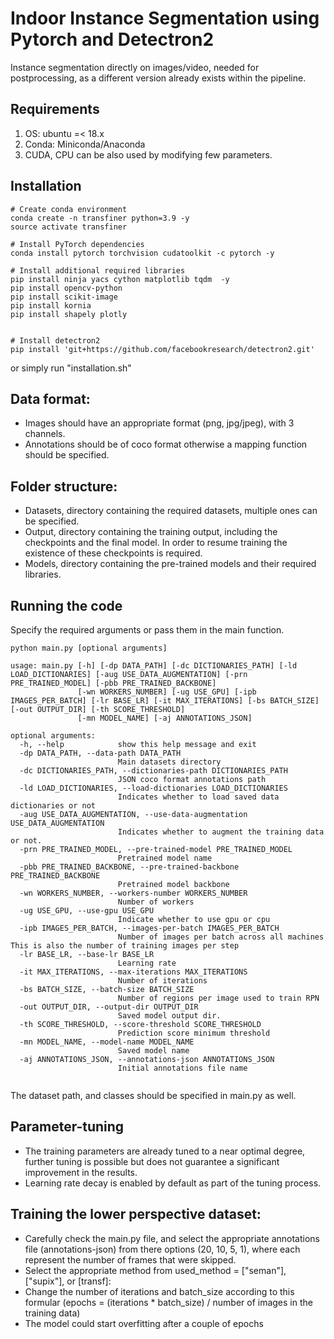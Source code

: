 # Indoor Instance Segmentation using Pytorch and Detectron2 
 Instance segmentation directly on images/video, needed for postprocessing, as a different version already exists within the pipeline.

## Requirements
1) OS: ubuntu =< 18.x 
2) Conda: Miniconda/Anaconda
3) CUDA, CPU can be also used by modifying few parameters.

## Installation
``` commandline
# Create conda environment
conda create -n transfiner python=3.9 -y
source activate transfiner

# Install PyTorch dependencies
conda install pytorch torchvision cudatoolkit -c pytorch -y

# Install additional required libraries
pip install ninja yacs cython matplotlib tqdm  -y
pip install opencv-python 
pip install scikit-image
pip install kornia
pip install shapely plotly


# Install detectron2
pip install 'git+https://github.com/facebookresearch/detectron2.git'
```
or simply run "installation.sh"


## Data format:
- Images should have an appropriate format (png, jpg/jpeg), with 3 channels.
- Annotations should be of coco format otherwise a mapping function should be specified.

## Folder structure:
- Datasets, directory containing the required datasets, multiple ones can be specified.
- Output, directory containing the training output, including the checkpoints and the final model. In order to resume training the existence of these checkpoints is required.
- Models, directory containing the pre-trained models and their required libraries.

## Running the code
Specify the required arguments or pass them in the main function.
``` commandline
python main.py [optional arguments]
```
```
usage: main.py [-h] [-dp DATA_PATH] [-dc DICTIONARIES_PATH] [-ld LOAD_DICTIONARIES] [-aug USE_DATA_AUGMENTATION] [-prn PRE_TRAINED_MODEL] [-pbb PRE_TRAINED_BACKBONE]
               [-wn WORKERS_NUMBER] [-ug USE_GPU] [-ipb IMAGES_PER_BATCH] [-lr BASE_LR] [-it MAX_ITERATIONS] [-bs BATCH_SIZE] [-out OUTPUT_DIR] [-th SCORE_THRESHOLD]
               [-mn MODEL_NAME] [-aj ANNOTATIONS_JSON]

optional arguments:
  -h, --help            show this help message and exit
  -dp DATA_PATH, --data-path DATA_PATH
                        Main datasets directory
  -dc DICTIONARIES_PATH, --dictionaries-path DICTIONARIES_PATH
                        JSON coco format annotations path
  -ld LOAD_DICTIONARIES, --load-dictionaries LOAD_DICTIONARIES
                        Indicates whether to load saved data dictionaries or not
  -aug USE_DATA_AUGMENTATION, --use-data-augmentation USE_DATA_AUGMENTATION
                        Indicates whether to augment the training data or not.
  -prn PRE_TRAINED_MODEL, --pre-trained-model PRE_TRAINED_MODEL
                        Pretrained model name
  -pbb PRE_TRAINED_BACKBONE, --pre-trained-backbone PRE_TRAINED_BACKBONE
                        Pretrained model backbone
  -wn WORKERS_NUMBER, --workers-number WORKERS_NUMBER
                        Number of workers
  -ug USE_GPU, --use-gpu USE_GPU
                        Indicate whether to use gpu or cpu
  -ipb IMAGES_PER_BATCH, --images-per-batch IMAGES_PER_BATCH
                        Number of images per batch across all machines This is also the number of training images per step
  -lr BASE_LR, --base-lr BASE_LR
                        Learning rate
  -it MAX_ITERATIONS, --max-iterations MAX_ITERATIONS
                        Number of iterations
  -bs BATCH_SIZE, --batch-size BATCH_SIZE
                        Number of regions per image used to train RPN
  -out OUTPUT_DIR, --output-dir OUTPUT_DIR
                        Saved model output dir.
  -th SCORE_THRESHOLD, --score-threshold SCORE_THRESHOLD
                        Prediction score minimum threshold
  -mn MODEL_NAME, --model-name MODEL_NAME
                        Saved model name
  -aj ANNOTATIONS_JSON, --annotations-json ANNOTATIONS_JSON
                        Initial annotations file name


```
The dataset path, and classes should be specified in main.py as well.

## Parameter-tuning 
- The training parameters are already tuned to a near optimal degree, further tuning is possible but does not guarantee a significant improvement in the results.
- Learning rate decay is enabled by default as part of the tuning process.

## Training the lower perspective dataset:
- Carefully check the main.py file, and select the appropriate annotations file (annotations-json) from there options (20, 10, 5, 1), where each represent the number of frames that were skipped.
- Select the appropriate method from used_method = ["seman"], ["supix"], or [transf]:
- Change the number of iterations and batch_size according to this formular (epochs = (iterations * batch_size) / number of images in the training data)
- The model could start overfitting after a couple of epochs
